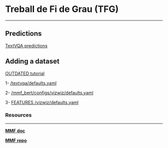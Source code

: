 # Treball de Fi de Grau (TFG)
---

## Predictions
[TextVQA predictions](https://github.com/arcb01/GED-TFG/blob/main/outputs/textvqa_run_test_2022-11-29T22:04:30.json)

## Adding a dataset
[OUTDATED tutorial](https://mmf.sh/docs/tutorials/dataset)

1- [/textvqa/defaults.yaml](https://github.com/facebookresearch/mmf/blob/main/projects/m4c/configs/textvqa/defaults.yaml)

2- [/mmf_bert/configs/vizwiz/defaults.yaml](https://github.com/facebookresearch/mmf/blob/main/projects/others/mmf_bert/configs/vizwiz/defaults.yaml)

3- [FEATURES /vizwiz/defaults.yaml](https://github.com/facebookresearch/mmf/blob/main/mmf/configs/datasets/vizwiz/defaults.yaml)

### Resources
---
[**MMF doc**](https://mmf.sh/docs/projects/m4c/)

[**MMF repo**](https://github.com/facebookresearch/mmf)
